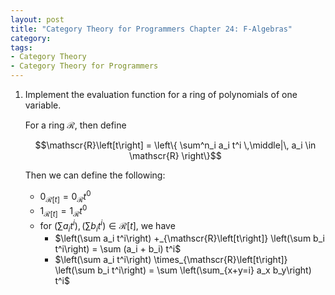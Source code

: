```yaml
---
layout: post
title: "Category Theory for Programmers Chapter 24: F-Algebras"
category:
tags:
- Category Theory
- Category Theory for Programmers
---
```


1. Implement the evaluation function for a ring of polynomials of one variable.

   For a ring $\mathscr{R}$, then define
   
   $$\mathscr{R}\left[t\right] = \left\{ \sum^n_i a_i t^i \,\middle|\, a_i \in \mathscr{R} \right\}$$
   
   Then we can define the following:
   - $0_{\mathscr{R}\left[t\right]} = 0_{\mathscr{R}} t^0$
   - $1_{\mathscr{R}\left[t\right]} = 1_{\mathscr{R}} t^0$
   - for $\left(\sum a_i t^i\right), \left(\sum b_i t^i\right) \in \mathscr{R}\left[t\right]$, we have
     - $\left(\sum a_i t^i\right) +_{\mathscr{R}\left[t\right]} \left(\sum b_i t^i\right) = \sum (a_i + b_i) t^i\$
     - $\left(\sum a_i t^i\right) \times_{\mathscr{R}\left[t\right]} \left(\sum b_i t^i\right) = \sum \left(\sum_{x+y=i} a_x b_y\right) t^i\$
   
